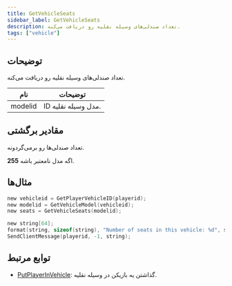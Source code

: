 ```yaml
---
title: GetVehicleSeats
sidebar_label: GetVehicleSeats
description: تعداد صندلی‌های وسیله نقلیه رو دریافت می‌کنه.
tags: ["vehicle"]
---
```


<VersionWarn version='omp v1.1.0.2612' />

## توضیحات

تعداد صندلی‌های وسیله نقلیه رو دریافت می‌کنه.

| نام      | توضیحات        |
| --------- | ------------------ |
| modelid | ID مدل وسیله نقلیه. |

## مقادیر برگشتی

تعداد صندلی‌ها رو برمی‌گردونه.

**255** اگه مدل نامعتبر باشه.

## مثال‌ها

```c
new vehicleid = GetPlayerVehicleID(playerid);
new modelid = GetVehicleModel(vehicleid);
new seats = GetVehicleSeats(modelid);

new string[64];
format(string, sizeof(string), "Number of seats in this vehicle: %d", seats);
SendClientMessage(playerid, -1, string);
```

## توابع مرتبط

- [PutPlayerInVehicle](PutPlayerInVehicle): گذاشتن یه بازیکن در وسیله نقلیه.